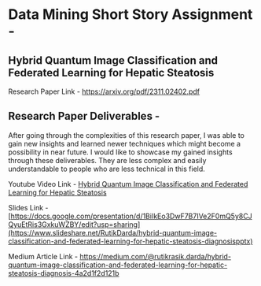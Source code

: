 # Data Mining Short Story Assignment -

## Hybrid Quantum Image Classification and Federated Learning for Hepatic Steatosis
Research Paper Link - https://arxiv.org/pdf/2311.02402.pdf

## Research Paper Deliverables - 

After going through the complexities of this research paper, I was able to gain new insights and learned newer techniques which might become a possibility in near future.
I would like to showcase my gained insights through these deliverables. They are less complex and easily understandable to people who are less technical in this field.

Youtube Video Link - [Hybrid Quantum Image Classification and Federated Learning for Hepatic Steatosis](https://www.youtube.com/watch?v=ISHfIjukGwk)

Slides Link - [https://docs.google.com/presentation/d/1BiIkEo3DwF7B7IVe2F0mQ5y8CJQyuEtRis3GxkuWZBY/edit?usp=sharing](https://www.slideshare.net/RutikDarda/hybrid-quantum-image-classification-and-federated-learning-for-hepatic-steatosis-diagnosispptx)

Medium Article Link - https://medium.com/@rutikrasik.darda/hybrid-quantum-image-classification-and-federated-learning-for-hepatic-steatosis-diagnosis-4a2d1f2d121b
